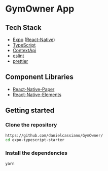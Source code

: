 # GymOwner App

## Tech Stack

- [Expo](https://expo.io/) ([React-Native](https://facebook.github.io/react-native/))
- [TypeScript](https://www.typescriptlang.org/)
- [ContextApi](https://pt-br.reactjs.org/docs/context.html)
- [eslint](https://eslint.org/)
- [prettier](https://prettier.io/)

## Component Libraries

- [React-Native-Paper](https://reactnativepaper.com/)
- [React-Native-Elements](https://reactnativeelements.com/)

## Getting started

### Clone the repository

```sh
https://github.com/danielcassiano/GymOwner/
cd expo-typescript-starter
```

### Install the dependencies

```sh
yarn
```
